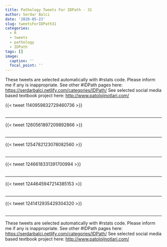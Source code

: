 ```yaml
---
title: Pathology Tweets For IDPath - 31
author: Serdar Balci
date: '2020-05-23'
slug: tweetsForIDPath31
categories:
  - R
  - tweets
  - pathology
  - IDPath
tags: []
image:
  caption: ''
  focal_point: ''
---
```



These tweets are selected automatically with #rstats code. Please inform me if any is inappropriate.
See other #IDPath pages here: https://serdarbalci.netlify.com/categories/IDPath/ 
See selected social media based textbook project here: http://www.patolojinotlari.com/

{{< tweet 1140959832729460736 >}}
<br>
<br>
<hr>
{{< tweet 1260561897209892866 >}}
<br>
<br>
<hr>
{{< tweet 1254782123078082560 >}}
<br>
<br>
<hr>
{{< tweet 1246618331391700994 >}}
<br>
<br>
<hr>
{{< tweet 1244645947214385153 >}}
<br>
<br>
<hr>
{{< tweet 1241412935429304320 >}}
<br>
<br>
<hr>


These tweets are selected automatically with #rstats code. Please inform me if any is inappropriate.
See other #IDPath pages here: https://serdarbalci.netlify.com/categories/IDPath/ 
See selected social media based textbook project here: http://www.patolojinotlari.com/
